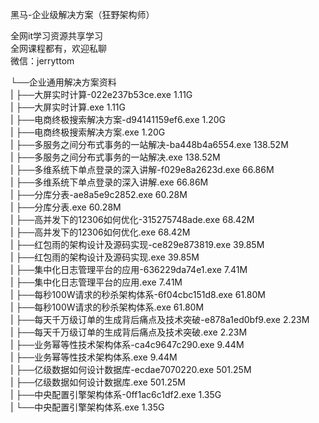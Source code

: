 黑马-企业级解决方案（狂野架构师）

全网it学习资源共享学习<br>全网课程都有，欢迎私聊<br>微信：jerryttom<br>

└──企业通用解决方案资料<br> | ├──大屏实时计算-022e237b53ce.exe 1.11G<br> | ├──大屏实时计算.exe 1.11G<br> | ├──电商终极搜索解决方案-d94141159ef6.exe 1.20G<br> | ├──电商终极搜索解决方案.exe 1.20G<br> | ├──多服务之间分布式事务的一站解决-ba448b4a6554.exe 138.52M<br> | ├──多服务之间分布式事务的一站解决.exe 138.52M<br> | ├──多维系统下单点登录的深入讲解-f029e8a2623d.exe 66.86M<br> | ├──多维系统下单点登录的深入讲解.exe 66.86M<br> | ├──分库分表-ae8a5e9c2852.exe 60.28M<br> | ├──分库分表.exe 60.28M<br> | ├──高并发下的12306如何优化-315275748ade.exe 68.42M<br> | ├──高并发下的12306如何优化.exe 68.42M<br> | ├──红包雨的架构设计及源码实现-ce829e873819.exe 39.85M<br> | ├──红包雨的架构设计及源码实现.exe 39.85M<br> | ├──集中化日志管理平台的应用-636229da74e1.exe 7.41M<br> | ├──集中化日志管理平台的应用.exe 7.41M<br> | ├──每秒100W请求的秒杀架构体系-6f04cbc151d8.exe 61.80M<br> | ├──每秒100W请求的秒杀架构体系.exe 61.80M<br> | ├──每天千万级订单的生成背后痛点及技术突破-e878a1ed0bf9.exe 2.23M<br> | ├──每天千万级订单的生成背后痛点及技术突破.exe 2.23M<br> | ├──业务幂等性技术架构体系-ca4c9647c290.exe 9.44M<br> | ├──业务幂等性技术架构体系.exe 9.44M<br> | ├──亿级数据如何设计数据库-ecdae7070220.exe 501.25M<br> | ├──亿级数据如何设计数据库.exe 501.25M<br> | ├──中央配置引擎架构体系-0ff1ac6c1df2.exe 1.35G<br> | └──中央配置引擎架构体系.exe 1.35G